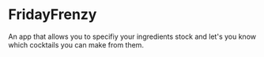 # FridayFrenzy
An app that allows you to specifiy your ingredients stock and let's you know which cocktails you can make from them.
